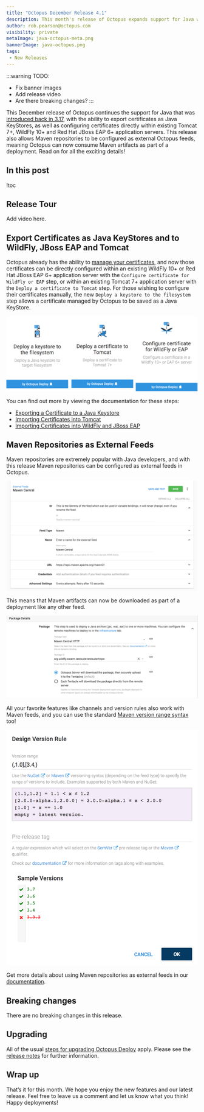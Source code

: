 ```yaml
---
title: "Octopus December Release 4.1"
description: This month's release of Octopus expands support for Java with Maven feeds and certificate deployments to WildFly and Tomcat.
author: rob.pearson@octopus.com
visibility: private
metaImage: java-octopus-meta.png
bannerImage: java-octopus.png
tags:
 - New Releases
---
```


:::warning
TODO:

* Fix banner images
* Add release video
* Are there breaking changes?
:::

This December release of Octopus continues the support for Java that was [introduced back in 3.17](/blog/2017-09/octopus-release3-17.md), with the ability to export certificates as Java KeyStores, as well as configuring certificates directly within existing Tomcat 7+, WildFly 10+ and Red Hat JBoss EAP 6+ application servers. This release also allows Maven repositories to be configured as external Octopus feeds, meaning Octopus can now consume Maven artifacts as part of a deployment. Read on for all the exciting details!

## In this post

!toc

## Release Tour

Add video here.

## Export Certificates as Java KeyStores and to WildFly, JBoss EAP and Tomcat

Octopus already has the ability to [manage your certificates](https://octopus.com/docs/deploying-applications/certificates), and now those certificates can be directly configured within an existing WildFly 10+ or Red Hat JBoss EAP 6+ application server with the `Configure certificate for WildFly or EAP` step, or within an existing Tomcat 7+ application server with the `Deploy a certificate to Tomcat` step. For those wishing to configure their certificates manually, the new `Deploy a keystore to the filesystem` step allows a certificate managed by Octopus to be saved as a Java KeyStore.

![New Java Steps](java-steps.png "width=500")

You can find out more by viewing the documentation for these steps:

* [Exporting a Certificate to a Java Keystore](https://octopus.com/docs/v/4.1/deploying-applications/certificates/java-keystore-export)
* [Importing Certificates into Tomcat](https://octopus.com/docs/v/4.1/deploying-applications/certificates/tomcat-certificate-import)
* [Importing Certificates into WildFly and JBoss EAP](https://octopus.com/docs/v/4.1/deploying-applications/certificates/wildfly-certificate-import)

## Maven Repositories as External Feeds

Maven repositories are extremely popular with Java developers, and with this release Maven repositories can be configured as external feeds in Octopus.

![Maven Feed](maven-feed.png "width=500")

This means that Maven artifacts can now be downloaded as part of a deployment like any other feed.

![Maven Artifact](maven-artifacts.png "width=500")

All your favorite features like channels and version rules also work with Maven feeds, and you can use the standard [Maven version range syntax](https://g.octopushq.com/MavenVersioning) too!

![Maven version ranges](maven-version-ranges.png "width=500")

Get more details about using Maven repositories as external feeds in our [documentation](https://octopus.com/docs/v/4.1/deploying-applications/maven-feeds).

## Breaking changes

There are no breaking changes in this release.

## Upgrading

All of the usual [steps for upgrading Octopus Deploy](https://octopus.com/docs/administration/upgrading) apply. Please see the [release notes](https://octopus.com/downloads/compare?to=4.1.0) for further information.

## Wrap up

That’s it for this month. We hope you enjoy the new features and our latest release. Feel free to leave us a comment and let us know what you think! Happy deployments!
